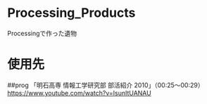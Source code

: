 # Processing_Products
Processingで作った遺物

# 使用先

##prog
「明石高専 情報工学研究部 部活紹介 2010」（00:25～00:29） https://www.youtube.com/watch?v=IsunItUANAU

